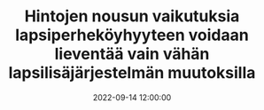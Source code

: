 ---
layout: post
title: Hintojen nousun vaikutuksia lapsiperheköyhyyteen voidaan lieventää vain vähän lapsilisäjärjestelmän muutoksilla
date: 2022-09-14 12:00:00
description: Kirjoitus lapsiköyhyydestä Kelan Tutkimusblogissa
redirect: https://tutkimusblogi.kela.fi/arkisto/6774
tags: blog
categories: poverty, microsimulation
---